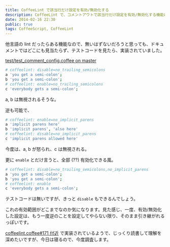 ```yaml
---
title: CoffeeLint で該当行だけ設定を有効/無効化する
description: CoffeeLint で、コメントアウトで該当行だけ設定を有効/無効化する機能について
date: 2014-02-16 22:30
public: true
tags: CoffeeScript, CoffeeLint
---
```


他言語の lint だったらある機能なので、無いはずないだろうと思っても、ドキュメントではどこにも見当たらず、テストコードを見たら、実装されていました。

[test/test_comment_config.coffee on master](https://github.com/clutchski/coffeelint/blob/master/test/test_comment_config.coffee)

```coffeescript
# coffeelint: disable=no_trailing_semicolons
a 'you get a semi-colon';
b 'you get a semi-colon';
# coffeelint: enable=no_trailing_semicolons
c 'everybody gets a semi-colon';
```

a, b は無視されるそうな。

逆も可能で、

```coffeescript
# coffeelint: enable=no_implicit_parens
a 'implicit parens here'
b 'implicit parens', 'also here'
# coffeelint: disable=no_implicit_parens
c 'implicit parens allowed here'
```

今度は、a, b が怒られ、c は無視される。


更に `enable` とだけ言うと、全部 (??) 有効化できる風。

```coffeescript
# coffeelint: disable=no_trailing_semicolons,no_implicit_parens
a 'you get a semi-colon';
b 'you get a semi-colon';
# coffeelint: enable
c 'everybody gets a semi-colon';
```

テストコードは無いですが、きっと `disable` もできるんでしょう。

これの有効範囲がどこまでなのか気になります。見た感じ、一度、有効/無効化した設定は、もう一度逆のことを設定してやらない限り、そのまま引き継がれるっぽいです。

[coffeelint.coffee#171 付近](https://github.com/clutchski/coffeelint/blob/master/src/coffeelint.coffee#L171) で実装されているようで、じっくり読書して理解を深めたいですが、今日は寝るので、今度調査します。
